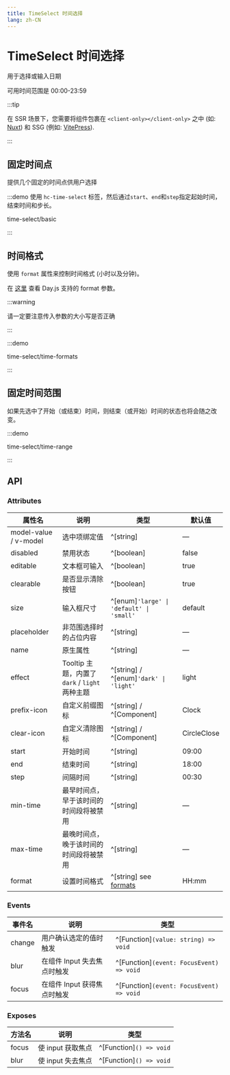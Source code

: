 ```yaml
---
title: TimeSelect 时间选择
lang: zh-CN
---
```


# TimeSelect 时间选择

用于选择或输入日期

可用时间范围是 00:00-23:59

:::tip

在 SSR 场景下，您需要将组件包裹在 `<client-only></client-only>` 之中 (如: [Nuxt](https://nuxt.com/v3)) 和 SSG (例如: [VitePress](https://vitepress.vuejs.org/)).

:::

## 固定时间点

提供几个固定的时间点供用户选择

:::demo 使用 `hc-time-select` 标签，然后通过`start`、`end`和`step`指定起始时间，结束时间和步长。

time-select/basic

:::

## 时间格式

使用 `format` 属性来控制时间格式 (小时以及分钟)。

在 [这里](https://day.js.org/docs/zh-CN/display/format) 查看 Day.js 支持的 format 参数。

:::warning

请一定要注意传入参数的大小写是否正确

:::

:::demo

time-select/time-formats

:::

## 固定时间范围

如果先选中了开始（或结束）时间，则结束（或开始）时间的状态也将会随之改变。

:::demo

time-select/time-range

:::

## API

### Attributes

| 属性名                   | 说明                                   | 类型                                                                                               | 默认值         |
| --------------------- | ------------------------------------ | ------------------------------------------------------------------------------------------------ | ----------- |
| model-value / v-model | 选中项绑定值                               | ^[string]                                                                                        | —           |
| disabled              | 禁用状态                                 | ^[boolean]                                                                                       | false       |
| editable              | 文本框可输入                               | ^[boolean]                                                                                       | true        |
| clearable             | 是否显示清除按钮                             | ^[boolean]                                                                                       | true        |
| size                  | 输入框尺寸                                | ^[enum]`'large' \| 'default' \| 'small'`                                                       | default     |
| placeholder           | 非范围选择时的占位内容                          | ^[string]                                                                                        | —           |
| name                  | 原生属性                                 | ^[string]                                                                                        | —           |
| effect                | Tooltip 主题，内置了 `dark` / `light` 两种主题 | ^[string] / ^[enum]`'dark' \| 'light'`                                                          | light       |
| prefix-icon           | 自定义前缀图标                              | ^[string] / ^[Component]                                                                         | Clock       |
| clear-icon            | 自定义清除图标                              | ^[string] / ^[Component]                                                                         | CircleClose |
| start                 | 开始时间                                 | ^[string]                                                                                        | 09:00       |
| end                   | 结束时间                                 | ^[string]                                                                                        | 18:00       |
| step                  | 间隔时间                                 | ^[string]                                                                                        | 00:30       |
| min-time              | 最早时间点，早于该时间的时间段将被禁用                  | ^[string]                                                                                        | —           |
| max-time              | 最晚时间点，晚于该时间的时间段将被禁用                  | ^[string]                                                                                        | —           |
| format                | 设置时间格式                               | ^[string] see [formats](https://day.js.org/docs/en/display/format#list-of-all-available-formats) | HH:mm       |

### Events

| 事件名    | 说明                | 类型                                          |
| ------ | ----------------- | ------------------------------------------- |
| change | 用户确认选定的值时触发       | ^[Function]`(value: string) => void`     |
| blur   | 在组件 Input 失去焦点时触发 | ^[Function]`(event: FocusEvent) => void` |
| focus  | 在组件 Input 获得焦点时触发 | ^[Function]`(event: FocusEvent) => void` |

### Exposes

| 方法名   | 说明           | 类型                         |
| ----- | ------------ | -------------------------- |
| focus | 使 input 获取焦点 | ^[Function]`() => void` |
| blur  | 使 input 失去焦点 | ^[Function]`() => void` |
